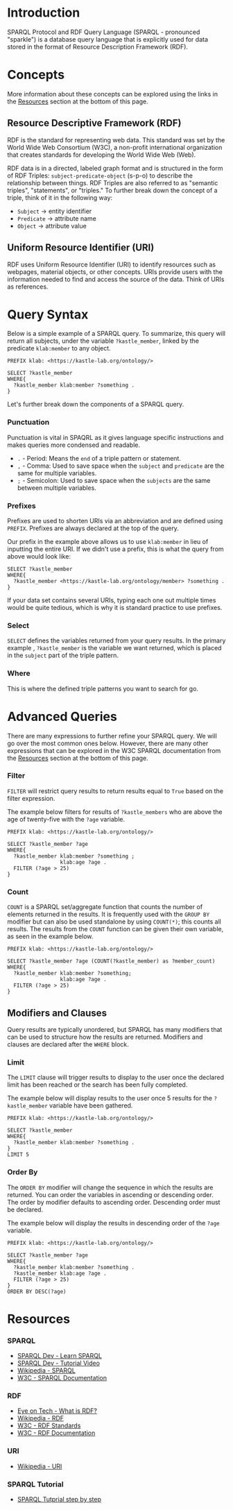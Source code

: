 # Introduction

SPARQL Protocol and RDF Query Language (SPARQL - pronounced "sparkle") is a database query language that is explicitly used for data stored in the format of Resource Description Framework (RDF).

# Concepts

More information about these concepts can be explored using the links in the [Resources](#Resources) section at the bottom of this page.

## Resource Descriptive Framework (RDF)

RDF is the standard for representing web data. This standard was set by the World Wide Web Consortium (W3C), a non-profit international organization that creates standards for developing the World Wide Web (Web).

RDF data is in a directed, labeled graph format and is structured in the form of RDF Triples: `subject-predicate-object` (s-p-o) to describe the relationship between things. RDF Triples are also referred to as "semantic triples", "statements", or "triples." To further break down the concept of a triple, think of it in the following way:

- `Subject` -> entity identifier
- `Predicate` -> attribute name
- `Object` -> attribute value

## Uniform Resource Identifier (URI)

RDF uses Uniform Resource Identifier (URI) to identify resources such as webpages, material objects, or other concepts.
URIs provide users with the information needed to find and access the source of the data. Think of URIs as references.

# Query Syntax

Below is a simple example of a SPARQL query. To summarize, this query will return all subjects, under the variable `?kastle_member`, linked by the predicate `klab:member` to any object.

```sparql
PREFIX klab: <https://kastle-lab.org/ontology/>

SELECT ?kastle_member
WHERE{
  ?kastle_member klab:member ?something .
}
```

Let's further break down the components of a SPARQL query.

### Punctuation

Punctuation is vital in SPAQRL as it gives language specific instructions and makes queries more condensed and readable.

- `.` - Period: Means the `end` of a triple pattern or statement.
- `,` - Comma: Used to save space when the `subject` and `predicate` are the same for multiple variables.
- `;` - Semicolon: Used to save space when the `subjects` are the same between multiple variables.

### Prefixes

Prefixes are used to shorten URIs via an abbreviation and are defined using `PREFIX`. Prefixes are always declared at the top of the query.

Our prefix in the example above allows us to use `klab:member` in lieu of inputting the entire URI. If we didn't use a prefix, this is what the query from above would look like:

```sparql
SELECT ?kastle_member
WHERE{
  ?kastle_member <https://kastle-lab.org/ontology/member> ?something .
}
```

If your data set contains several URIs, typing each one out multiple times would be quite tedious, which is why it is standard practice to use prefixes.

### Select

`SELECT` defines the variables returned from your query results. In the primary example , `?kastle_member` is the variable we want returned, which is placed in the `subject` part of the triple pattern.

### Where

This is where the defined triple patterns you want to search for go.

# Advanced Queries

There are many expressions to further refine your SPARQL query. We will go over the most common ones below. However, there are many other expressions that can be explored in the W3C SPARQL documentation from the [Resources](#Resources) section at the bottom of this page.

### Filter

`FILTER` will restrict query results to return results equal to `True` based on the filter expression.

The example below filters for results of `?kastle_members` who are above the age of twenty-five with the `?age` variable.

```sparql
PREFIX klab: <https://kastle-lab.org/ontology/>

SELECT ?kastle_member ?age
WHERE{
  ?kastle_member klab:member ?something ;
                 klab:age ?age .
  FILTER (?age > 25)
}
```

### Count

`COUNT` is a SPARQL set/aggregate function that counts the number of elements returned in the results. It is frequently used with the `GROUP BY` modifier but can also be used standalone by using `COUNT(*)`; this counts all results. The results from the `COUNT` function can be given their own variable, as seen in the example below.

```sparql
PREFIX klab: <https://kastle-lab.org/ontology/>

SELECT ?kastle_member ?age (COUNT(?kastle_member) as ?member_count)
WHERE{
  ?kastle_member klab:member ?something;
                 klab:age ?age .
  FILTER (?age > 25)
}
```

## Modifiers and Clauses

Query results are typically unordered, but SPARQL has many modifiers that can be used to structure how the results are returned. Modifiers and clauses are declared after the `WHERE` block.

### Limit

The `LIMIT` clause will trigger results to display to the user once the declared limit has been reached or the search has been fully completed.

The example below will display results to the user once 5 results for the `?kastle_member` variable have been gathered.

```sparql
PREFIX klab: <https://kastle-lab.org/ontology/>

SELECT ?kastle_member
WHERE{
  ?kastle_member klab:member ?something .
}
LIMIT 5
```

### Order By

The `ORDER BY` modifier will change the sequence in which the results are returned. You can order the variables in ascending or descending order. The order by modifier defaults to ascending order. Descending order must be declared.

The example below will display the results in descending order of the `?age` variable.

```sparql
PREFIX klab: <https://kastle-lab.org/ontology/>

SELECT ?kastle_member ?age
WHERE{
  ?kastle_member klab:member ?something .
  ?kastle_member klab:age ?age .
  FILTER (?age > 25)
}
ORDER BY DESC(?age)
```

# Resources

### SPARQL

- [SPARQL Dev - Learn SPARQL](https://sparql.dev/)
- [SPARQL Dev - Tutorial Video](https://youtu.be/FvGndkpa4K0?si=Nr09D5x3k0qDZr4d)
- [Wikipedia - SPARQL](https://en.wikipedia.org/wiki/SPARQL)
- [W3C - SPARQL Documentation](https://www.w3.org/TR/sparql11-query/)

### RDF

- [Eye on Tech - What is RDF?](https://www.youtube.com/watch?v=NzzAxEPpuJQ&ab_channel=EyeonTech)
- [Wikipedia - RDF](https://en.wikipedia.org/wiki/Resource_Description_Framework)
- [W3C - RDF Standards](https://www.w3.org/RDF/)
- [W3C - RDF Documentation](https://www.w3.org/XML/9711theory/concepts.html)

### URI

- [Wikipedia - URI](https://en.wikipedia.org/wiki/Uniform_Resource_Identifier)


### SPARQL Tutorial

- [SPARQL Tutprial step by step](../03-modeling-technologies/sparql-tutorial.md)